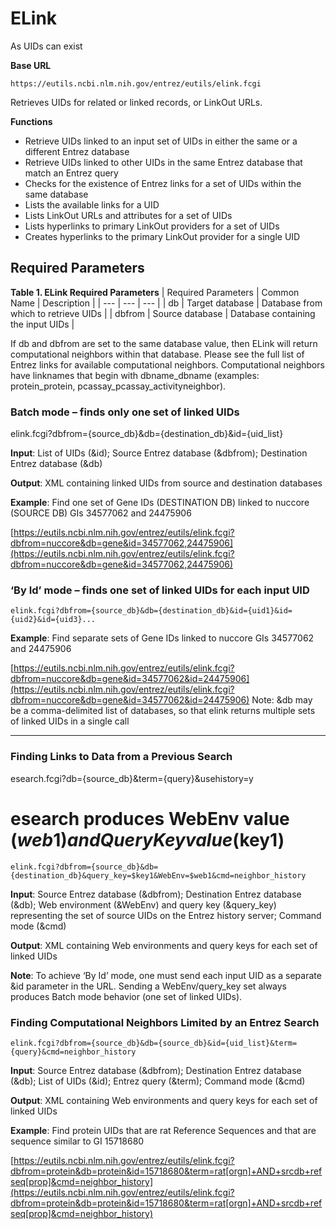 # ELink

As UIDs can exist

**Base URL**

```https://eutils.ncbi.nlm.nih.gov/entrez/eutils/elink.fcgi```

 Retrieves UIDs for related or linked records, or LinkOut URLs.

**Functions**

  * Retrieve UIDs linked to an input set of UIDs in either the same or a different Entrez database
  * Retrieve UIDs linked to other UIDs in the same Entrez database that match an Entrez query
  * Checks for the existence of Entrez links for a set of UIDs within the same database
  * Lists the available links for a UID
  * Lists LinkOut URLs and attributes for a set of UIDs
  * Lists hyperlinks to primary LinkOut providers for a set of UIDs
  * Creates hyperlinks to the primary LinkOut provider for a single UID

## Required Parameters



**Table 1. ELink Required Parameters**
 |  Required Parameters | Common Name | Description |
 | --- | --- | --- |
 | db  | Target database  |  Database from which to retrieve UIDs |
 | dbfrom  | Source database  | Database containing the input UIDs |
 
If db and dbfrom are set to the same database value, then ELink will return computational neighbors within that database. Please see the full list of Entrez links for available computational neighbors. Computational neighbors have linknames that begin with dbname_dbname (examples: protein_protein, pcassay_pcassay_activityneighbor).


 

###	 Batch mode – finds only one set of linked UIDs
elink.fcgi?dbfrom={source_db}&db={destination_db}&id={uid_list}

**Input**: List of UIDs (&id); Source Entrez database (&dbfrom); Destination Entrez database (&db) 

**Output**: XML containing linked UIDs from source and destination databases   

**Example**: Find one set of Gene IDs (DESTINATION DB) linked to nuccore (SOURCE DB) GIs 34577062 and 24475906

[https://eutils.ncbi.nlm.nih.gov/entrez/eutils/elink.fcgi?dbfrom=nuccore&db=gene&id=34577062,24475906](https://eutils.ncbi.nlm.nih.gov/entrez/eutils/elink.fcgi?dbfrom=nuccore&db=gene&id=34577062,24475906)
 
###	‘By Id’ mode – finds one set of linked UIDs for each input UID

```elink.fcgi?dbfrom={source_db}&db={destination_db}&id={uid1}&id={uid2}&id={uid3}...```

**Example**: Find separate sets of Gene IDs linked to nuccore GIs 34577062 and 24475906

[https://eutils.ncbi.nlm.nih.gov/entrez/eutils/elink.fcgi?dbfrom=nuccore&db=gene&id=34577062&id=24475906](https://eutils.ncbi.nlm.nih.gov/entrez/eutils/elink.fcgi?dbfrom=nuccore&db=gene&id=34577062&id=24475906)
Note: &db may be a comma-delimited list of databases, so that elink returns multiple sets of linked UIDs in a single call
_____________________________________________________
 

### Finding Links to Data from a Previous Search
esearch.fcgi?db={source_db}&term={query}&usehistory=y

# esearch produces WebEnv value ($web1) and QueryKey value ($key1)

```elink.fcgi?dbfrom={source_db}&db={destination_db}&query_key=$key1&WebEnv=$web1&cmd=neighbor_history```

**Input**: Source Entrez database (&dbfrom); Destination Entrez database (&db); Web environment (&WebEnv) and query key (&query_key) representing the set of source UIDs on the Entrez history server; Command mode (&cmd)

**Output**: XML containing Web environments and query keys for each set of linked UIDs

**Note**: To achieve ‘By Id’ mode, one must send each input UID as a separate &id parameter in the URL. Sending a WebEnv/query_key set always produces Batch mode behavior (one set of linked UIDs).

### 	Finding Computational Neighbors Limited by an Entrez Search

```elink.fcgi?dbfrom={source_db}&db={source_db}&id={uid_list}&term={query}&cmd=neighbor_history```

**Input**: Source Entrez database (&dbfrom); Destination Entrez database (&db); List of UIDs (&id); Entrez query (&term); Command mode (&cmd)

**Output**: XML containing Web environments and query keys for each set of linked UIDs

**Example**: Find protein UIDs that are rat Reference Sequences and that are sequence similar to GI 15718680

[https://eutils.ncbi.nlm.nih.gov/entrez/eutils/elink.fcgi?dbfrom=protein&db=protein&id=15718680&term=rat[orgn]+AND+srcdb+refseq[prop]&cmd=neighbor_history](https://eutils.ncbi.nlm.nih.gov/entrez/eutils/elink.fcgi?dbfrom=protein&db=protein&id=15718680&term=rat[orgn]+AND+srcdb+refseq[prop]&cmd=neighbor_history)

